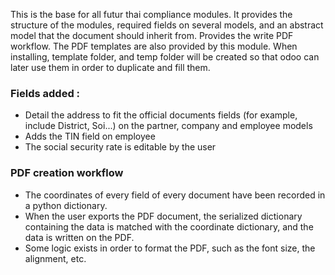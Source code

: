 This is the base for all futur thai compliance modules.
It provides the structure of the modules, required fields on several models, and an abstract model that the document should inherit from.
Provides the write PDF workflow.
The PDF templates are also provided by this module. When installing, template folder, and temp folder will be created so that odoo can later use them in order to duplicate and fill them.

### Fields added :
- Detail the address to fit the official documents fields (for example, include District, Soi...) on the partner, company and employee models
- Adds the TIN field on employee
- The social security rate is editable by the user

### PDF creation workflow
- The coordinates of every field of every document have been recorded in a python dictionary.
- When the user exports the PDF document, the serialized dictionary containing the data is matched with the coordinate dictionary, and the data is written on the PDF.
- Some logic exists in order to format the PDF, such as the font size, the alignment, etc.